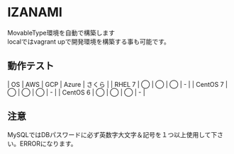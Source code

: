 # IZANAMI

MovableType環境を自動で構築します  
localではvagrant upで開発環境を構築する事も可能です。

## 動作テスト

| OS | AWS | GCP | Azure | さくら |
| RHEL 7 | ◯ | ◯ | ◯  | - |
| CentOS 7 | ◯  | ◯  | ◯  | - |
| CentOS 6 | ◯  | ◯  | ◯  | - |

## 注意

MySQLではDBパスワードに必ず英数字大文字＆記号を１つ以上使用して下さい。ERRORになります。


